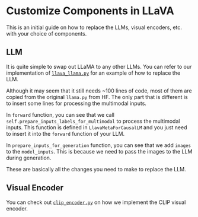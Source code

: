 # Customize Components in LLaVA

This is an initial guide on how to replace the LLMs, visual encoders, etc. with your choice of components.

## LLM

It is quite simple to swap out LLaMA to any other LLMs. You can refer to our implementation
of [`llava_llama.py`](https://raw.githubusercontent.com/haotian-liu/LLaVA/main/llava/model/language_model/llava_llama.py) for an example of how to replace the LLM.

Although it may seem that it still needs ~100 lines of code, most of them are copied from the original `llama.py` from HF. The only part that is different is to insert some lines for processing the
multimodal inputs.

In `forward` function, you can see that we call `self.prepare_inputs_labels_for_multimodal` to process the multimodal inputs. This function is defined in `LlavaMetaForCausalLM` and you just need to
insert it into the `forward` function of your LLM.

In `prepare_inputs_for_generation` function, you can see that we add `images` to the `model_inputs`. This is because we need to pass the images to the LLM during generation.

These are basically all the changes you need to make to replace the LLM.

## Visual Encoder

You can check out [`clip_encoder.py`](https://github.com/haotian-liu/LLaVA/blob/main/llava/model/multimodal_encoder/clip_encoder.py) on how we implement the CLIP visual encoder.

